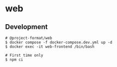 # web

## Development
```
# @project-format/web
$ docker compose -f docker-compose.dev.yml up -d
$ docker exec -it web-frontend /bin/bash

# First time only
$ npm ci
```